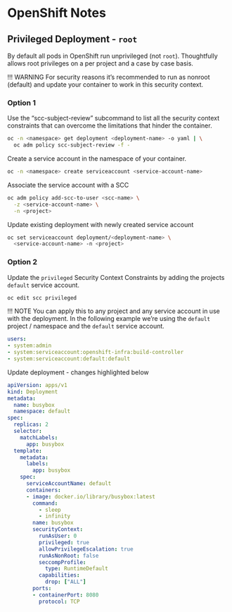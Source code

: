 # OpenShift Notes

## Privileged Deployment - `root`

By default all pods in OpenShift run unprivileged (not `root`). Thoughtfully allows root privileges on a per project and a case by case basis.

!!! WARNING
    For security reasons it’s recommended to run as nonroot (default) and update your container to work in this security context.

### Option 1

Use the “scc-subject-review” subcommand to list all the security context constraints that can overcome the limitations that hinder the container.

```sh
oc -n <namespace> get deployment <deployment-name> -o yaml | \
  oc adm policy scc-subject-review -f -
```

Create a service account in the namespace of your container.

```sh
oc -n <namespace> create serviceaccount <service-account-name>
```

Associate the service account with a SCC

```sh
oc adm policy add-scc-to-user <scc-name> \
  -z <service-account-name> \
  -n <project>
```

Update existing deployment with newly created service account

```sh
oc set serviceaccount deployment/<deployment-name> \
  <service-account-name> -n <project>
```

### Option 2

Update the `privileged` Security Context Constraints by adding the projects `default` service account.

```sh
oc edit scc privileged
```

!!! NOTE
    You can apply this to any project and any service account in use with the deployment. In the following example we’re using the `default` project / namespace and the `default` service account.

```yaml hl_lines="4"
users:
- system:admin
- system:serviceaccount:openshift-infra:build-controller
- system:serviceaccount:default:default
```

Update deployment - changes highlighted below

```yaml hl_lines="5 16 24-28"
apiVersion: apps/v1
kind: Deployment
metadata:
  name: busybox
  namespace: default
spec:
  replicas: 2
  selector:
    matchLabels:
      app: busybox
  template:
    metadata:
      labels:
        app: busybox
    spec:
      serviceAccountName: default
      containers:
      - image: docker.io/library/busybox:latest
        command:
          - sleep
          - infinity
        name: busybox
        securityContext:
          runAsUser: 0
          privileged: true
          allowPrivilegeEscalation: true
          runAsNonRoot: false
          seccompProfile:
            type: RuntimeDefault
          capabilities:
            drop: ["ALL"]
        ports:
        - containerPort: 8080
          protocol: TCP
```
